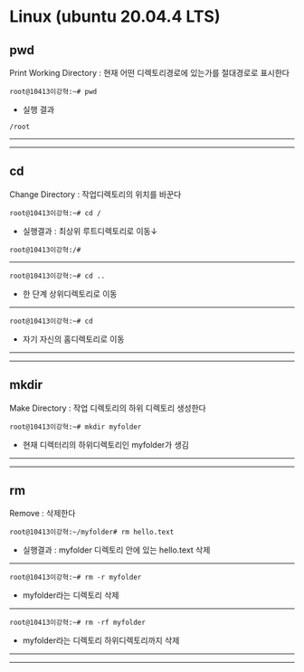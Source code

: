 # Linux (ubuntu 20.04.4 LTS)
## pwd
Print Working Directory : 현재 어떤 디렉토리경로에 있는가를 절대경로로 표시한다
```
root@10413이강혁:~# pwd
```
+ 실행 결과
```
/root
```

---
---
## cd
Change Directory :  작업디렉토리의 위치를 바꾼다
```
root@10413이강혁:~# cd /
```
+ 실행결과 : 최상위 루트디렉토리로 이동↓
```
root@10413이강혁:/#
```
---
```
root@10413이강혁:~# cd ..
```
+ 한 단계 상위디렉토리로 이동
---
```
root@10413이강혁:~# cd
```
+ 자기 자신의 홈디렉토리로 이동
---
---
## mkdir
Make Directory : 작업 디렉토리의 하위 디렉토리 생성한다
```
root@10413이강혁:~# mkdir myfolder
```
+ 현재 디렉터리의 하위디렉토리인 myfolder가 생김
---
---
## rm
Remove : 삭제한다
```
root@10413이강혁:~/myfolder# rm hello.text
```
+ 실행결과 : myfolder 디렉토리 안에 있는 hello.text 삭제
---
```
root@10413이강혁:~# rm -r myfolder
```
+ myfolder라는 디렉토리 삭제
---
```
root@10413이강혁:~# rm -rf myfolder
```
+ myfolder라는 디렉토리 하위디렉토리까지 삭제
---
---